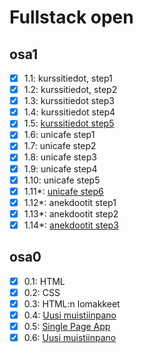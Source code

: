 # Fullstack open

## osa1
- [x] 1.1: kurssitiedot, step1
- [x] 1.2: kurssitiedot, step2 
- [x] 1.3: kurssitiedot step3
- [x] 1.4: kurssitiedot step4
- [x] 1.5: [kurssitiedot step5](https://github.com/stalola/fullstack-open/tree/main/osa1/kurssitiedot) 
- [x] 1.6: unicafe step1
- [x] 1.7: unicafe step2 
- [x] 1.8: unicafe step3
- [x] 1.9: unicafe step4
- [x] 1.10: unicafe step5
- [x] 1.11*: [unicafe step6](https://github.com/stalola/fullstack-open/tree/main/osa1/unicafe)
- [x] 1.12*: anekdootit step1
- [x] 1.13*: anekdootit step2 
- [x] 1.14*: [anekdootit step3](https://github.com/stalola/fullstack-open/tree/main/osa1/anekdootit)

## osa0
- [x] 0.1: HTML
- [x] 0.2: CSS
- [x] 0.3: HTML:n lomakkeet
- [x] 0.4: [Uusi muistiinpano](https://github.com/stalola/fullstack-open/blob/main/osa0/sekvenssi_new_note.md)
- [x] 0.5: [Single Page App](https://github.com/stalola/fullstack-open/blob/main/osa0/sekvenssi_spa.md)
- [x] 0.6: [Uusi muistiinpano](https://github.com/stalola/fullstack-open/blob/main/osa0/sekvenssi_spa_new_note.md)
